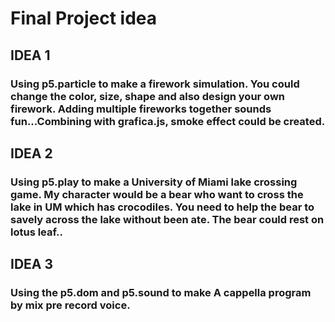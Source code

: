 # Final Project idea

## IDEA 1
### Using p5.particle to make a firework simulation. You could change the color, size, shape and also design your own firework. Adding multiple fireworks together sounds fun...Combining with grafica.js, smoke effect could be created.

## IDEA 2
### Using p5.play to make a University of Miami lake crossing game. My character would be a bear who want to cross the lake in UM which has crocodiles. You need to help the bear to savely across the lake without been ate. The bear could rest on lotus leaf..

## IDEA 3
### Using the p5.dom and p5.sound to make A cappella program by mix pre record voice.


